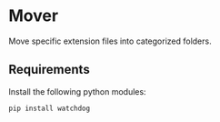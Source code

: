 # Mover
Move specific extension files into categorized folders.
## Requirements
Install the following python modules:
```python
pip install watchdog
```
